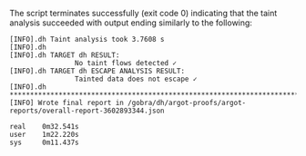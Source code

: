 The script terminates successfully (exit code 0) indicating that the taint analysis succeeded with output ending similarly to the following:

```
[INFO].dh Taint analysis took 3.7608 s
[INFO].dh 
[INFO].dh TARGET dh RESULT:
                No taint flows detected ✓
[INFO].dh TARGET dh ESCAPE ANALYSIS RESULT:
                Tainted data does not escape ✓
[INFO].dh ********************************************************************************
[INFO] Wrote final report in /gobra/dh/argot-proofs/argot-reports/overall-report-3602893344.json

real    0m32.541s
user    1m22.220s
sys     0m11.437s
```
